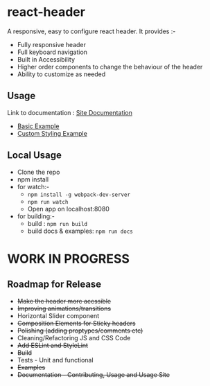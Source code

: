 # react-header
A responsive, easy to configure react header.
It provides :-
 * Fully responsive header
 * Full keyboard navigation
 * Built in Accessibility
 * Higher order components to change the behaviour of the header
 * Ability to customize as needed

## Usage
Link to documentation : [Site Documentation](https://sk1981.github.io/react-header/)
* [Basic Example](https://sk1981.github.io/react-header/basic)
* [Custom Styling Example](https://sk1981.github.io/react-header/styling)

## Local Usage
* Clone the repo
* npm install
* for watch:-
  * ```npm install -g webpack-dev-server```
  * ```npm run watch```
  * Open app on localhost:8080
* for building:-
  * build : ```npm run build```
  * build docs & examples: ```npm run docs```

# WORK IN PROGRESS
## Roadmap for Release
* ~~Make the header more acessible~~
* ~~Improving animations/transitions~~
* Horizontal Slider component
* ~~Composition Elements for Sticky headers~~
* ~~Polishing (adding proptypes/comments etc)~~
* Cleaning/Refactoring JS and CSS Code
* ~~Add ESLint and StyleLint~~
* ~~Build~~
* Tests - Unit and functional
* ~~Examples~~
* ~~Documentation - Contributing, Usage and Usage Site~~
